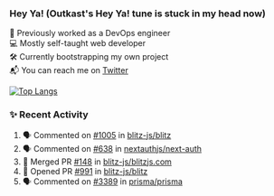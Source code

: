 ### Hey Ya! (Outkast's Hey Ya! tune is stuck in my head now)

💼 Previously worked as a DevOps engineer  
💻 Mostly self-taught web developer  
🛠️ Currently bootstrapping my own project   
📬 You can reach me on [Twitter](https://twitter.com/LoriKarikari)

[![Top Langs](https://github-readme-stats.vercel.app/api/top-langs/?username=LoriKarikari&layout=compact)](https://github.com/LoriKarikari/github-readme-stats)

### ✨ Recent Activity

<!--START_SECTION:activity-->
1. 🗣 Commented on [#1005](https://github.com//blitz-js/blitz/issues/1005) in [blitz-js/blitz](https://github.com//blitz-js/blitz)
2. 🗣 Commented on [#638](https://github.com//nextauthjs/next-auth/issues/638) in [nextauthjs/next-auth](https://github.com//nextauthjs/next-auth)
3. 🎉 Merged PR [#148](https://github.com//blitz-js/blitzjs.com/pull/148) in [blitz-js/blitzjs.com](https://github.com//blitz-js/blitzjs.com)
4. 💪 Opened PR [#991](https://github.com//blitz-js/blitz/pull/991) in [blitz-js/blitz](https://github.com//blitz-js/blitz)
5. 🗣 Commented on [#3389](https://github.com//prisma/prisma/issues/3389) in [prisma/prisma](https://github.com//prisma/prisma)
<!--END_SECTION:activity-->
